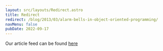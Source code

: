 ```yaml
---
layout: src/layouts/Redirect.astro
title: Redirect
redirect: /blog/2013/03/alarm-bells-in-object-oriented-programming/
navMenu: false
pubDate: 2022-09-17
---
```

<div>
Our article feed can be found <a href="/blog/2013/03/alarm-bells-in-object-oriented-programming/">here</a>
</div>

